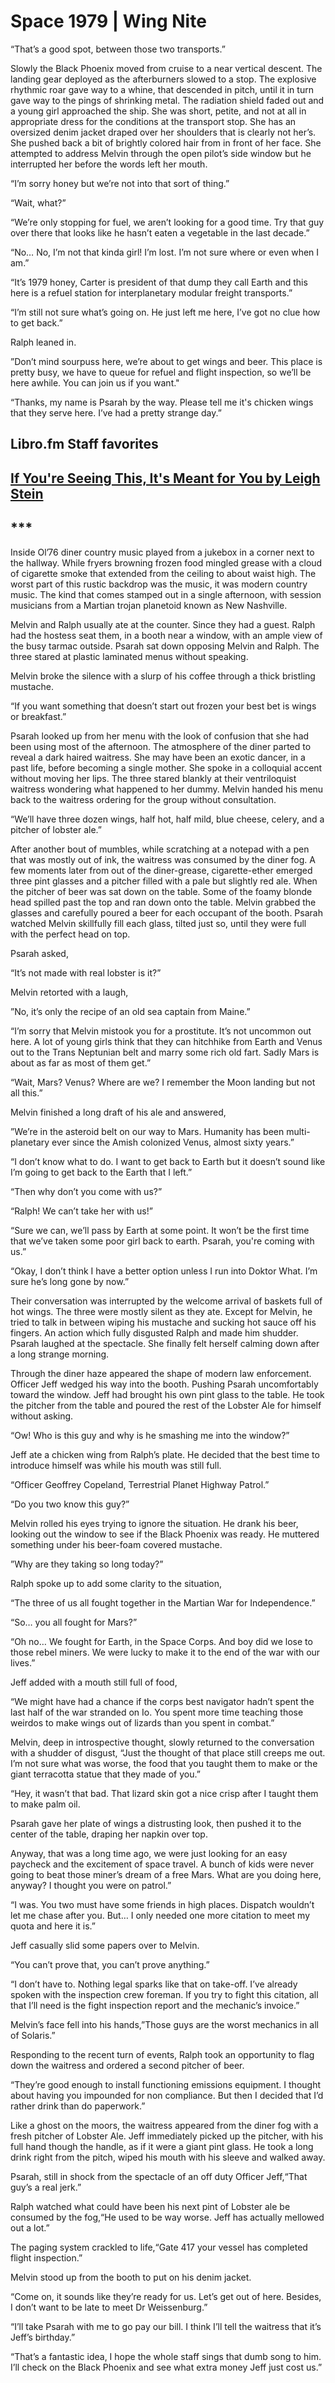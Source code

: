 # Space 1979 | Wing Nite
“That’s a good spot, between those two transports.”

Slowly the Black Phoenix moved from cruise to a near vertical descent. The landing gear deployed as the afterburners slowed to a stop. The explosive rhythmic roar gave way to a whine, that descended in pitch, until it in turn gave way to the pings of shrinking metal. The radiation shield faded out and a young girl approached the ship. She was short, petite, and not at all in appropriate dress for the conditions at the transport stop. She has an oversized denim jacket draped over her shoulders that is clearly not her’s. She pushed back a bit of brightly colored hair from in front of her face. She attempted to address Melvin through the open pilot’s side window but he interrupted her before the words left her mouth.

“I’m sorry honey but we’re not into that sort of thing.”

“Wait, what?”

“We’re only stopping for fuel, we aren’t looking for a good time. Try that guy over there that looks like he hasn’t eaten a vegetable in the last decade.”

“No… No, I’m not that kinda girl! I’m lost. I’m not sure where or even when I am.”

“It’s 1979 honey, Carter is president of that dump they call Earth and this here is a refuel station for interplanetary modular freight transports.”

“I’m still not sure what’s going on. He just left me here, I’ve got no clue how to get back.”

Ralph leaned in.

”Don’t mind sourpuss here, we’re about to get wings and beer. This place is pretty busy, we have to queue for refuel and flight inspection, so we’ll be here awhile. You can join us if you want."

“Thanks, my name is Psarah by the way. Please tell me it's chicken wings that they serve here. I’ve had a pretty strange day.”

## Libro.fm Staff favorites
## [If You're Seeing This, It's Meant for You by Leigh Stein](https://www.awin1.com/cread.php?awinmid=25361&awinaffid=2579497&ued=https%3A%2F%2Flibro.fm%2Faudiobooks%2F9798217158980)

## ***
Inside Ol’76 diner country music played from a jukebox in a corner next to the hallway. While fryers browning frozen food mingled grease with a cloud of cigarette smoke that extended from the ceiling to about waist high. The worst part of this rustic backdrop was the music, it was modern country music. The kind that comes stamped out in a single afternoon, with session musicians from a Martian trojan planetoid known as New Nashville.

Melvin and Ralph usually ate at the counter. Since they had a guest. Ralph had the hostess seat them, in a booth near a window, with an ample view of the busy tarmac outside. Psarah sat down opposing Melvin and Ralph. The three stared at plastic laminated menus without speaking.

Melvin broke the silence with a slurp of his coffee through a thick bristling mustache.

“If you want something that doesn’t start out frozen your best bet is wings or breakfast.”

Psarah looked up from her menu with the look of confusion that she had been using most of the afternoon. The atmosphere of the diner parted to reveal a dark haired waitress. She may have been an exotic dancer, in a past life, before becoming a single mother. She spoke in a colloquial accent without moving her lips. The three stared blankly at their ventriloquist waitress wondering what happened to her dummy. Melvin handed his menu back to the waitress ordering for the group without consultation.

“We’ll have three dozen wings, half hot, half mild, blue cheese, celery, and a pitcher of lobster ale.”

After another bout of mumbles, while scratching at a notepad with a pen that was mostly out of ink, the waitress was consumed by the diner fog. A few moments later from out of the diner-grease, cigarette-ether emerged three pint glasses and a pitcher filled with a pale but slightly red ale. When the pitcher of beer was sat down on the table. Some of the foamy blonde head spilled past the top and ran down onto the table. Melvin grabbed the glasses and carefully poured a beer for each occupant of the booth.
Psarah watched Melvin skillfully fill each glass, tilted just so, until they were full with the perfect head on top.

Psarah asked,

“It’s not made with real lobster is it?”

Melvin retorted with a laugh,

”No, it’s only the recipe of an old sea captain from Maine.”

“I’m sorry that Melvin mistook you for a prostitute. It’s not uncommon out here. A lot of young girls think that they can hitchhike from Earth and Venus out to the Trans Neptunian belt and marry some rich old fart. Sadly Mars is about as far as most of them get.”

“Wait, Mars? Venus? Where are we? I remember the Moon landing but not all this.”

Melvin finished a long draft of his ale and answered,

”We’re in the asteroid belt on our way to Mars. Humanity has been multi-planetary ever since the Amish colonized Venus, almost sixty years.”

“I don’t know what to do. I want to get back to Earth but it doesn’t sound like I’m going to get back to the Earth that I left.”

“Then why don’t you come with us?”

“Ralph! We can’t take her with us!”

“Sure we can, we’ll pass by Earth at some point. It won’t be the first time that we’ve taken some poor girl back to earth. Psarah, you're coming with us.”

“Okay, I don’t think I have a better option unless I run into Doktor What. I’m sure he’s long gone by now.”

Their conversation was interrupted by the welcome arrival of baskets full of hot wings. The three were mostly silent as they ate. Except for Melvin, he tried to talk in between wiping his mustache and sucking hot sauce off his fingers. An action which fully disgusted Ralph and made him shudder. Psarah laughed at the spectacle. She finally felt herself calming down after a long strange morning.

Through the diner haze appeared the shape of modern law enforcement. Officer Jeff wedged his way into the booth. Pushing Psarah uncomfortably toward the window. Jeff had brought his own pint glass to the table. He took the pitcher from the table and poured the rest of the Lobster Ale for himself without asking.

“Ow! Who is this guy and why is he smashing me into the window?”

Jeff ate a chicken wing from Ralph’s plate. He decided that the best time to introduce himself was while his mouth was still full.

“Officer Geoffrey Copeland, Terrestrial Planet Highway Patrol.”

“Do you two know this guy?”

Melvin rolled his eyes trying to ignore the situation. He drank his beer, looking out the window to see if the Black Phoenix was ready. He muttered something under his beer-foam covered mustache.

”Why are they taking so long today?”

Ralph spoke up to add some clarity to the situation,

“The three of us all fought together in the Martian War for Independence.”

“So… you all fought for Mars?”

“Oh no… We fought for Earth, in the Space Corps. And boy did we lose to those rebel miners. We were lucky to make it to the end of the war with our lives.”

Jeff added with a mouth still full of food,

“We might have had a chance if the corps best navigator hadn’t spent the last half of the war stranded on Io. You spent more time teaching those weirdos to make wings out of lizards than you spent in combat.”

Melvin, deep in introspective thought, slowly returned to the conversation with a shudder of disgust, “Just the thought of that place still creeps me out. I’m not sure what was worse, the food that you taught them to make or the giant terracotta statue that they made of you.”

“Hey, it wasn’t that bad. That lizard skin got a nice crisp after I taught them to make palm oil.

Psarah gave her plate of wings a distrusting look, then pushed it to the center of the table, draping her napkin over top.

Anyway, that was a long time ago, we were just looking for an easy paycheck and the excitement of space travel. A bunch of kids were never going to beat those miner’s dream of a free Mars. What are you doing here, anyway? I thought you were on patrol.”

“I was. You two must have some friends in high places. Dispatch wouldn’t let me chase after you. But… I only needed one more citation to meet my quota and here it is.”

Jeff casually slid some papers over to Melvin.

“You can’t prove that, you can’t prove anything.”

“I don’t have to. Nothing legal sparks like that on take-off. I’ve already spoken with the inspection crew foreman. If you try to fight this citation, all that I’ll need is the fight inspection report and the mechanic’s invoice.”

Melvin’s face fell into his hands,”Those guys are the worst mechanics in all of Solaris.”

Responding to the recent turn of events, Ralph took an opportunity to flag down the waitress and ordered a second pitcher of beer.

“They’re good enough to install functioning emissions equipment. I thought about having you impounded for non compliance. But then I decided that I’d rather drink than do paperwork.”

Like a ghost on the moors, the waitress appeared from the diner fog with a fresh pitcher of Lobster Ale. Jeff immediately picked up the pitcher, with his full hand though the handle, as if it were a giant pint glass. He took a long drink right from the pitch, wiped his mouth with his sleeve and walked away.

Psarah, still in shock from the spectacle of an off duty Officer Jeff,“That guy’s a real jerk.”

Ralph watched what could have been his next pint of Lobster ale be consumed by the fog,“He used to be way worse. Jeff has actually mellowed out a lot.”

The paging system crackled to life,“Gate 417 your vessel has completed flight inspection.”

Melvin stood up from the booth to put on his denim jacket.

“Come on, it sounds like they’re ready for us. Let’s get out of here. Besides, I don’t want to be late to meet Dr Weissenburg.”

“I’ll take Psarah with me to go pay our bill. I think I’ll tell the waitress that it’s Jeff’s birthday.”

“That’s a fantastic idea, I hope the whole staff sings that dumb song to him. I’ll check on the Black Phoenix and see what extra money Jeff just cost us.” 

